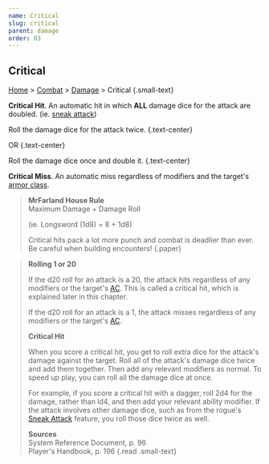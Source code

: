 ```yaml
---
name: Critical
slug: critical
parent: damage
order: 03
---
```

## Critical
[Home](dm-operations-center) > [Combat](combat) > [Damage](damage) > Critical {.small-text}

**Critical Hit**. An automatic hit in which **ALL** damage dice for the attack are doubled. (ie. [sneak attack](sneak-attack))<br/>

Roll the damage dice for the attack twice. {.text-center}

OR  {.text-center}

Roll the damage dice once and double it. {.text-center}

**Critical Miss**. An automatic miss regardless of modifiers and the target's [armor class](armor-class).

> **MrFarland House Rule**<br/>
> Maximum Damage + Damage Roll
>
> (ie. Longsword (1d8) = 8 + 1d8)
>
> Critical hits pack a lot more punch and combat is deadlier than ever. Be careful when building encounters!
{.paper}


> **Rolling 1 or 20**
>
> If the d20 roll for an attack is a 20, the attack hits regardless of any modifiers or the target's [AC](armor-class). This is called a critical hit, which is explained later in this chapter. 
> 
> If the d20 roll for an attack is a 1, the attack misses regardless of any modifiers or the target's [AC](armor-class). 
>
> **Critical Hit**
>
> When you score a critical hit, you get to roll extra dice for the attack's damage against the target. Roll all of the attack's damage dice twice and add them together. Then add any relevant modifiers as normal. To speed up play, you can roll all the damage dice at once.
> 
> For example, if you score a critical hit with a dagger, roll 2d4 for the damage, rather than ld4, and then add your relevant ability modifier. If the attack involves other damage dice, such as from the rogue's [Sneak Attack](sneak-attack) feature, you roll those dice twice as well.
>
> **Sources** <br/>
> System Reference Document, p. 96<br/>
> Player's Handbook, p. 196
{.read .small-text}